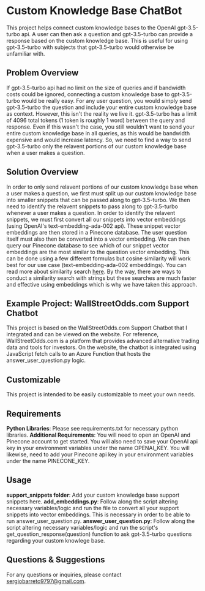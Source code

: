 # Custom Knowledge Base ChatBot
This project helps connect custom knowledge bases to the OpenAI gpt-3.5-turbo api. A user can then ask a question and gpt-3.5-turbo can provide a response based on the custom knowledge base. This is useful for using gpt-3.5-turbo with subjects that gpt-3.5-turbo would otherwise be unfamiliar with.

## Problem Overview
If gpt-3.5-turbo api had no limit on the size of queries and if bandwidth costs could be ignored, connecting a custom knowledge base to gpt-3.5-turbo would be really easy. For any user question, you would simply send gpt-3.5-turbo the question and include your entire custom knowledge base as context. However, this isn't the reality we live it. gpt-3.5-turbo has a limit of 4096 total tokens (1 token is roughly 1 word) between the query and response. Even if this wasn't the case, you still wouldn't want to send your entire custom knowledge base in all queries, as this would be bandwidth expensive and would increase latency. So, we need to find a way to send gpt-3.5-turbo only the relavent portions of our custom knowledge base when a user makes a question.

## Solution Overview
In order to only send relavent portions of our custom knowledge base when a user makes a question, we first must split up our custom knowledge base into smaller snippets that can be passed along to gpt-3.5-turbo. We then need to identify the relavent snippets to pass along to gpt-3.5-turbo whenever a user makes a question. In order to identify the relavent snippets, we must first convert all our snippets into vector embeddings (using OpenAI's text-embedding-ada-002 api). These snippet vector embeddings are then stored in a Pinecone database. The user question itself must also then be converted into a vector embedding. We can then query our Pinecone database to see which of our snippet vector embeddings are the most similar to the question vector embedding. This can be done using a few different formulas but cosine similarity will work best for our use case (text-embedding-ada-002 embeddings). You can read more about similarity search [here](https://www.pinecone.io/learn/what-is-similarity-search/). By the way, there are ways to conduct a similarity search with strings but these searches are much faster and effective using embeddings which is why we have taken this approach.

## Example Project: WallStreetOdds.com Support Chatbot
This project is based on the WallStreetOdds.com Support Chatbot that I integrated and can be viewed on the website. For reference, WallStreetOdds.com is a platform that provides advanced alternative trading data and tools for investors. On the website, the chatbot is integrated using JavaScript fetch calls to an Azure Function that hosts the answer_user_question.py logic.

## Customizable
This project is intended to be easily customizable to meet your own needs.

## Requirements
**Python Libraries**: Please see requirements.txt for necessary python libraries.
**Additional Requirements**: You will need to open an OpenAI and Pinecone account to get started. You will also need to save your OpenAI api key in your environment variables under the name OPENAI_KEY. You will likewise, need to add your Pinecone api key in your environment variables under the name PINECONE_KEY.

## Usage
**support_snippets folder**: Add your custom knowledge base support snippets here.
**add_embeddings.py**: Follow along the script altering necessary variables/logic and run the file to convert all your support snippets into vector embeddings. This is necessary in order to be able to run answer_user_question.py.
**answer_user_question.py**: Follow along the script altering necessary variables/logic and run the script's get_question_response(question) function to ask gpt-3.5-turbo questions regarding your custom knowlege base.

## Questions & Suggestions
For any questions or inquiries, please contact sergiobarreto9797@gmail.com.
